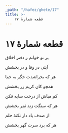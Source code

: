 ```yaml
---
_path: "/hafez/ghete/17"
title: >-
    قطعه شمارهٔ ۱۷
---
```

# قطعه شمارهٔ ۱۷

<div class="b" id="bn1"><div class="m1"><p>بر تو خوانم ز دفتر اخلاق</p></div>
<div class="m2"><p>آیتی در وفا و در بخشش</p></div></div>
<div class="b" id="bn2"><div class="m1"><p>هر که بخراشدت جگر به جفا</p></div>
<div class="m2"><p>همچو کان کریم زر بخشش</p></div></div>
<div class="b" id="bn3"><div class="m1"><p>کم مباش از درخت سایه فکن</p></div>
<div class="m2"><p>هر که سنگت زند ثمر بخشش</p></div></div>
<div class="b" id="bn4"><div class="m1"><p>از صدف یاد دار نکتهٔ حلم</p></div>
<div class="m2"><p>هر که برد سرت گهر بخشش</p></div></div>
